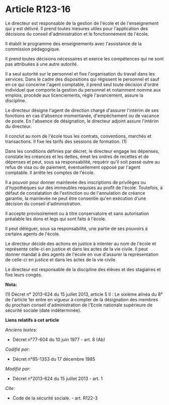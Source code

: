# Article R123-16

Le directeur est responsable de la gestion de l'école et de l'enseignement qui y est délivré. Il prend toutes mesures utiles
pour l'application des décisions du conseil d'administration et le fonctionnement de l'école.

Il établit le programme des enseignements avec l'assistance de la commission pédagogique.

Il prend toutes décisions nécessaires et exerce les compétences qui ne sont pas attribuées à une autre autorité.

Il a seul autorité sur le personnel et fixe l'organisation du travail dans les services. Dans le cadre des dispositions qui
régissent le personnel et sauf en ce qui concerne l'agent comptable, il prend seul toute décision d'ordre individuel que
comporte la gestion du personnel et notamment nomme aux emplois, procède aux licenciements, règle l'avancement, assure la
discipline.

Le directeur désigne l'agent de direction chargé d'assurer l'intérim de ses fonctions en cas d'absence momentanée,
d'empêchement ou de vacance de poste. En l'absence de désignation, le directeur adjoint assure l'intérim du directeur.

Il conclut au nom de l'école tous les contrats, conventions, marchés et transactions. Il fixe les tarifs des sessions de
formation. (1)

Dans les conditions définies par décret, le directeur engage les dépenses, constate les créances et les dettes, émet les
ordres de recettes et de dépenses et peut, sous sa responsabilité, requérir qu'il soit passé outre au refus de visa ou de
paiement, éventuellement opposé par l'agent comptable. Il arrête les comptes de l'école.

Il a pouvoir pour donner mainlevée des inscriptions de privilèges ou d'hypothèques sur des immeubles requises au profit de
l'école. Toutefois, à défaut de constatation de l'extinction ou de l'annulation de créance garantie, la mainlevée ne peut
être consentie qu'en exécution d'une décision du conseil d'administration.

Il accepte provisoirement ou à titre conservatoire et sans autorisation préalable les dons et legs qui sont faits à l'école.

Il peut déléguer, sous sa responsabilité, une partie de ses pouvoirs à certains agents de l'école.

Le directeur décide des actions en justice à intenter au nom de l'école et représente celle-ci en justice et dans les actes
de la vie civile. Il peut donner mandat à des agents de l'école en vue d'assurer la représentation de celle-ci en justice et
dans les actes de la vie civile.

Le directeur est responsable de la discipline des élèves et des stagiaires et fixe leurs congés.

**Nota:**

(1) Décret n° 2013-624 du 15 juillet 2013, article 5 II : Le sixième alinéa du 8° de l'article 1er entre en vigueur à compter
de la désignation des membres du prochain conseil d'administration de l'Ecole nationale supérieure de sécurité sociale (date
indéterminée).

**Liens relatifs à cet article**

_Anciens textes_:

  - Décret n°77-604 du 10 juin 1977 - art. 8 (Ab)

_Codifié par_:

  - Décret n°85-1353 du 17 décembre 1985

_Modifié par_:

  - Décret n°2013-624 du 15 juillet 2013 - art. 1

_Cite_:

  - Code de la sécurité sociale. - art. R122-3
